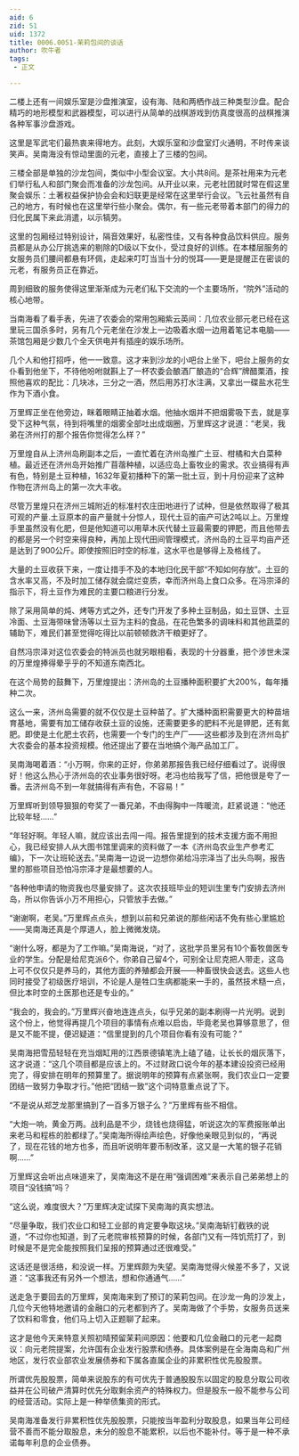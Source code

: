 ```yaml
---
aid: 6
zid: 51
uid: 1372
title: 0006.0051-茉莉包间的谈话
author: 吹牛者
tags: 
 - 正文

---
```




  二楼上还有一间娱乐室是沙盘推演室，设有海、陆和两栖作战三种类型沙盘。配合精巧的地形模型和武器模型，可以进行从简单的战棋游戏到仿真度很高的战棋推演各种军事沙盘游戏。

  这里是军武宅们最热衷来得地方。此刻，大娱乐室和沙盘室灯火通明，不时传来谈笑声。吴南海没有惊动里面的元老，直接上了三楼的包间。

  三楼全部是单独的沙龙包间，类似中小型会议室。大小共8间。是茶社用来为元老们举行私人和部门聚会而准备的沙龙包间。从开业以来，元老社团就时常在假这里聚会娱乐：土著权益保护协会会和妇联更是经常在这里举行会议。飞云社虽然有自己的地方，有时候也在这里举行些小聚会。偶尔，有一些元老带着本部门的得力的归化民属下来此消遣，以示犒劳。

  这里的包厢经过特别设计，隔音效果好，私密性佳，又有各种食品饮料供应。服务员都是从办公厅挑选来的剔除的D级以下女仆，受过良好的训练。在本楼层服务的女服务员们腰间都悬有环佩，走起来叮叮当当十分的悦耳——更是提醒正在密谈的元老，有服务员正在靠近。

  周到细致的服务使得这里渐渐成为元老们私下交流的一个主要场所，“院外”活动的核心地带。

  当南海看了看手表，先进了农委会的常用包厢紫云英间：几位农业部元老已经在这里玩三国杀多时，另有几个元老坐在沙发上一边吸着水烟一边用着笔记本电脑——茶馆包厢是少数几个全天供电并有插座的娱乐场所。

  几个人和他打招呼，他一一致意。这才来到沙龙的小吧台上坐下，吧台上服务的女仆看到他坐下，不待他吩咐就斟上了一杯农委会酿酒厂酿造的“合辉”牌醋栗酒，按照他喜欢的配比：几块冰，三分之一酒，然后用苏打水注满，又拿出一碟盐水花生作为下酒小食。

  万里辉正坐在他旁边，眯着眼睛正抽着水烟。他抽水烟并不把烟雾吸下去，就是享受下这种气氛，待到将嘴里的烟雾全部吐出成烟圈，万里辉这才说道：“老吴，我弟在济州打的那个报告你觉得怎么样？”

  万里煌自从上济州岛刷副本之后，一直忙着在济州岛推广土豆、柑橘和大白菜种植。最近还在济州岛开始推广苜蓿种植，以适应岛上畜牧业的需求。农业搞得有声有色，特别是土豆种植，1632年夏初播种下的第一批土豆，到十月份迎来了这种作物在济州岛上的第一次大丰收。

  尽管万里煌只在济州三城附近的标准村农庄田地进行了试种，但是依然取得了极其可观的产量.土豆原本的亩产量就十分惊人，现代土豆的亩产可达2吨以上。万里煌手里虽然没有化肥，但是他知道可以用草木灰代替土豆最需要的钾肥，而且他带去的都是另一个时空来得良种，再加上现代田间管理模式，济州岛的土豆平均亩产还是达到了900公斤。即使按照旧时空的标准，这水平也是够得上及格线了。

  大量的土豆收获下来，一度让措手不及的本地归化民干部“不知如何存放”。土豆的含水率又高，不及时加工储存就会腐烂变质，幸而济州岛上食口众多。在冯宗泽的指示下，将土豆作为难民的主要口粮进行分发。

  除了采用简单的炖、烤等方式之外，还专门开发了多种土豆制品，如土豆饼、土豆冷面、土豆海带味曾汤等以土豆为主料的食品，在花色繁多的调味料和其他蔬菜的辅助下，难民们甚至觉得吃得比以前顿顿救济干粮更好了。

  自然冯宗泽对这位农委会的特派员也就另眼相看，表现的十分器重，把个涉世未深的万里煌捧得晕乎乎的不知道东南西北。

  在这个局势的鼓舞下，万里煌提出：济州岛的土豆播种面积要扩大200%，每年播种二次。

  这么一来，济州岛需要的就不仅仅是土豆种苗了。扩大播种面积需要更大的种苗培育基地，需要有加工储存收获土豆的设施，还需要更多的肥料不光是钾肥，还有氮肥。即使是土化肥土农药，也需要一个专门的生产厂——这些都涉及到在济州岛扩大农委会的基本投资规模。他还提出了要在当地搞个海产品加工厂。

  吴南海喝着酒：“小万啊，你来的正好，你弟弟那报告我已经仔细看过了。说得很好！他这么热心于济州岛的农业事务很好呀。老冯也给我写了信，把他很是夸了一番。去济州岛不到一年就搞得有声有色，不容易！”

  万里辉听到领导狠狠的夸奖了一番兄弟，不由得胸中一阵暖流，赶紧说道：“他还比较年轻……”

  “年轻好啊。年轻人嘛，就应该出去闯一闯。报告里提到的技术支援方面不用担心，我已经安排人从大图书馆里调来的资料做了一本《济州岛农业生产参考汇编》，下一次让班轮送去。”吴南海一边说一边想你弟给冯宗泽当了出头鸟啊，报告里的那些项目恐怕冯宗泽才是最想要的人。

  “各种他申请的物资我也尽量安排了。这次农技班毕业的短训生里专门安排去济州岛，所以你告诉小万不用担心，只管放手去做。”

  “谢谢啊，老吴。”万里辉点点头，想到以前和兄弟说的那些闲话不免有些心里尴尬——吴南海还真是个厚道人，脸上微微发烧。

  “谢什么呀，都是为了工作嘛。”吴南海说，“对了，这批学员里另有10个畜牧兽医专业的学生。分配是给尼克派6个，你弟自己留4个，可别全让尼克把人带走，这岛上可不仅仅只是养马的，其他方面的养殖都会开展——种畜很快会送去。这些人也同时接受了初级医疗培训，不论是人是牲口生病都能来一手的，虽然技术糙一点，但比本时空的土医那也还是专业的。”

  “我会的，我会的。”万里辉兴奋地连连点头，似乎兄弟的副本刷得一片光明。说到这个份上，他觉得再提几个项目的事情有点难以启齿，毕竟老吴也算够意思了，但是又不能不提，便迟疑道：“信里提到的几个项目你看有没有可能？”

  吴南海把雪茄轻轻在充当烟缸用的江西景德镇笔洗上磕了磕，让长长的烟灰落下，这才说道：“这几个项目都是应该上的。不过财政口说今年的基本建设投资已经用完了，得安排在明年的预算里了。据说明年的预算有点紧张啊，我们农业口一定要团结一致努力争取才行。”他把“团结一致”这个词特意重点说了下。

  “不是说从郑芝龙那里搞到了一百多万银子么？”万里辉有些不相信。

  “大炮一响，黄金万两。战利品是不少，烧钱也烧得猛，听说这次的军费报账单出来老马和程栋的脸都绿了。”吴南海所得绘声绘色，好像他亲眼见到似的，“再说了，现在花钱的地方也多，而且听说明年要币制改革，这又是一大笔的银子花销啊……”

  万里辉这会听出点味道来了，吴南海这不是在用“强调困难”来表示自己弟弟想上的项目“没钱搞”吗？

  “这么说，难度很大？”万里辉决定试探下吴南海的真实想法。

  “尽量争取，我们农业口和轻工业部的肯定要争取这块。”吴南海斩钉截铁的说道，“不过你也知道，到了元老院审核预算的时候，各部门又有一阵饥荒打了，到时候是不是完全能按照我们呈报的预算通过还很难受。”

  这话还是很活络，和没说一样。万里辉颇为失望。吴南海觉得火候差不多了，又说道：“这事我还有另外一个想法，想和你通通气……”

  送走急于要回去的万里辉，吴南海来到了预订的茉莉包间。在沙龙一角的沙发上，几位今天他特地邀请的金融口的元老都到齐了。吴南海做了个手势，女服务员送来了饮料和零食，他们马上切入正题聊了起来。

  这才是他今天来特意关照初晴预留茉莉间原因：他要和几位金融口的元老一起商议：向元老院提案，允许国有企业发行股票和债券。具体案例是在全海南岛和广州地区，发行农业部农业发展债券和下属各直属企业的非累积性优先股股票。

  所谓优先股股票，简单来说股东的有可优先于普通股股东以固定的股息分取公司收益并在公司破产清算时优先分取剩余资产的特殊权力。但是股东一般不能参与公司的经营活动。实际上是一种举债集资的形式。

  吴南海准备发行非累积性优先股股票，只能按当年盈利分取股息，如果当年公司经营不善而不能分取股息，未分的股息不能累积，以后也不能补付。等于是一种不承诺每年利息的企业债券。


